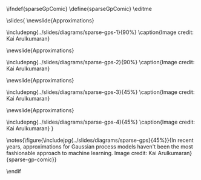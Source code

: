 \ifndef{sparseGpComic}
\define{sparseGpComic}
\editme

\slides{
\newslide{Approximations}

\includepng{../slides/diagrams/sparse-gps-1}{90%}
\caption{Image credit: Kai Arulkumaran}

\newslide{Approximations}

\includepng{../slides/diagrams/sparse-gps-2}{90%}
\caption{Image credit: Kai Arulkumaran}

\newslide{Approximations}

\includepng{../slides/diagrams/sparse-gps-3}{45%}
\caption{Image credit: Kai Arulkumaran}

\newslide{Approximations}

\includepng{../slides/diagrams/sparse-gps-4}{45%}
\caption{Image credit: Kai Arulkumaran}
}

\notes{\figure{\includejpg{../slides/diagrams/sparse-gps}{45%}}{In recent years, approximations for Gaussian process models haven't been the most fashionable approach to machine learning. Image credit: Kai Arulkumaran}{sparse-gp-comic}}

\endif
